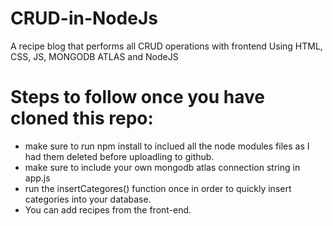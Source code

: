 # CRUD-in-NodeJs
A recipe blog that performs all CRUD operations with frontend Using HTML, CSS, JS, MONGODB ATLAS and NodeJS
# Steps to follow once you have cloned this repo:
- make sure to run npm install to inclued all the node modules files as I had them deleted before uploadling to github.
- make sure to include your own mongodb atlas connection string in app.js
- run the insertCategores() function once in order to quickly insert categories into your database.
- You can add recipes from the front-end.
